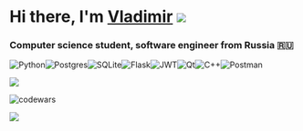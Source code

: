 # Hi there, I'm [Vladimir](t.me/@Xarfile) ![](https://github.com/blackcater/blackcater/raw/main/images/Hi.gif) 
### Computer science student, software engineer from Russia 🇷🇺

![Python](https://img.shields.io/badge/python-3670A0?style=for-the-badge&logo=python&logoColor=ffdd54)![Postgres](https://img.shields.io/badge/postgres-%23316192.svg?style=for-the-badge&logo=postgresql&logoColor=white)![SQLite](https://img.shields.io/badge/sqlite-%2307405e.svg?style=for-the-badge&logo=sqlite&logoColor=white)![Flask](https://img.shields.io/badge/flask-%23000.svg?style=for-the-badge&logo=flask&logoColor=white)![JWT](https://img.shields.io/badge/JWT-black?style=for-the-badge&logo=JSON%20web%20tokens)![Qt](https://img.shields.io/badge/Qt-%23217346.svg?style=for-the-badge&logo=Qt&logoColor=white)![C++](https://img.shields.io/badge/c++-%2300599C.svg?style=for-the-badge&logo=c%2B%2B&logoColor=white)![Postman](https://img.shields.io/badge/postman-%23ff6c37.svg?logo=postman&logoColor=white&style=for-the-badge)
          
          
          
          
![](https://github-profile-summary-cards.vercel.app/api/cards/profile-details?username=arfshukhov&theme=tokyonight)

![codewars](https://www.codewars.com/users/Harfile/badges/large)


![](https://github-readme-stats.vercel.app/api/top-langs/?username=arfshukhov&layout=compact&show_icons=true&&theme=tokyonight) 





<!--
**arfshukhov/arfshukhov** is a ✨ _special_ ✨ repository because its `README.md` (this file) appears on your GitHub profile.

Here are some ideas to get you started:

- 🔭 I’m currently working on ...
- 🌱 I’m currently learning ...
- 👯 I’m looking to collaborate on ...
- 🤔 I’m looking for help with ...
- 💬 Ask me about ...
- 📫 How to reach me: ...
- 😄 Pronouns: ...
- ⚡ Fun fact: ...
-->
